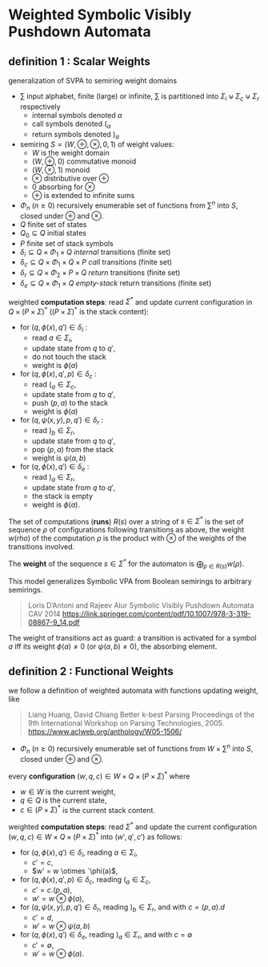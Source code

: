 # Weighted Symbolic Visibly Pushdown Automata


## definition 1 : Scalar Weights
generalization of SVPA to semiring weight domains

- $`∑`$ input alphabet, finite (large) or infinite,
  $`∑`$ is partitioned into $`\Sigma_i \uplus \Sigma_c \uplus \Sigma_r`$ respectively 
  - internal symbols denoted $`a`$
  - call symbols denoted $`(_a`$
  - return symbols denoted $`)_a`$
- semiring $`S = ( W, \oplus, \otimes, 0, 1)`$ of weight values:
  - $`W`$ is the weight domain
  - $`(W, \oplus, 0)`$ commutative monoid
  - $`(W, \otimes, 1)`$ monoid
  - $`\otimes`$ distributive over $`\oplus`$
  - $`0`$ absorbing for $`\otimes`$
  - $`\oplus`$ is extended to infinite sums
- $`\Phi_n`$ ($`n \geq 0`$) recursively enumerable set of functions from $`∑^n`$ into $`S`$, 
  closed under $`\oplus`$ and $`\otimes`$.
- $`Q`$ finite set of states
- $`Q_0 \subseteq Q`$ initial states
- $`P`$ finite set of stack symbols
- $`\delta_i \subseteq Q \times \Phi_1 \times Q`$ *internal* transitions (finite set)
- $`\delta_c \subseteq Q \times \Phi_1 \times Q \times P`$ *call* transitions (finite set)
- $`\delta_r \subseteq Q \times \Phi_2 \times P \times Q`$ *return* transitions (finite set)
- $`\delta_e \subseteq Q \times \Phi_1 \times Q`$ *empty-stack* return transitions (finite set)

weighted **computation steps**: read $`{\Sigma}^*`$ and update current configuration in $`Q \times (P\times \Sigma)^*`$ ($`(P\times \Sigma)^*`$ is the stack content):
- for $`(q, \phi(x), q') \in \delta_i`$ : 
  - read $`a \in \Sigma_i`$, 
  - update state from $`q`$ to $`q'`$, 
  - do not touch the stack  
  - weight is $`\phi(a)`$
- for $`(q, \phi(x), q', p) \in \delta_c`$ : 
  - read $`(_a \in \Sigma_c`$, 
  - update state from $`q`$ to $`q'`$, 
  - push $`(p, a)`$ to the stack  
  - weight is $`\phi(a)`$
- for $`(q, \psi(x, y), p, q') \in \delta_r`$ : 
  - read $`)_b \in \Sigma_r`$, 
  - update state from $`q`$ to $`q'`$, 
  - pop $`(p, a)`$ from the stack 
  - weight is $`\psi(a, b)`$
- for $`(q, \phi(x), q') \in \delta_e`$ : 
  - read $`)_a \in \Sigma_r`$, 
  - update state from $`q`$ to $`q'`$, 
  - the stack is empty
  - weight is $`\phi(a)`$.

The set of computations (**runs**) $`R(s)`$ over a string of $`s \in {\Sigma}^*`$ is the set of sequence $`\rho`$ of configurations following transitions as above, the weight $`w(rho)`$ of the computation $`\rho`$ is the product with $`\otimes`$ of the weights of the transitions involved.

The **weight** of the sequence $`s \in {\Sigma}^*`$ for the automaton is $`\bigoplus_{\rho \in R(s)} w(\rho)`$.  

This model generalizes Symbolic VPA from Boolean semirings to arbitrary semirings.

> Loris D’Antoni and Rajeev Alur
> Symbolic Visibly Pushdown Automata
> CAV 2014
https://link.springer.com/content/pdf/10.1007/978-3-319-08867-9_14.pdf

The weight of transitions act as guard: a transition is activated for a symbol $`a`$ iff its weight $`\phi(a) \neq 0`$ (or $`\psi(a, b) \neq 0`$), the absorbing element.




## definition 2 : Functional Weights
we follow a definition of weighted automata with functions updating weight, like
> Liang Huang, David Chiang
> Better k-best Parsing
> Proceedings of the 9th International Workshop on Parsing Technologies, 2005. 
https://www.aclweb.org/anthology/W05-1506/

- $`\Phi_n`$ ($`n \geq 0`$) recursively enumerable set of functions from $`W \times ∑^n`$ into $`S`$, 
  closed under $`\oplus`$ and $`\otimes`$.

every **configuration** $`(w, q, c) \in W \times Q \times (P\times \Sigma)^*`$ where
- $`w \in W`$ is the current weight,
- $`q \in Q`$ is the current state,
- $`c \in (P\times \Sigma)^*`$ is the current stack content.

weighted **computation steps**: read $`{\Sigma}^*`$ and update the current configuration $`(w, q, c) \in W \times Q \times (P\times \Sigma)^*`$ into $`(w', q', c')`$ as follows:
- for $`(q, \phi(x), q') \in \delta_i`$, reading $`a \in \Sigma_i`$, 
  - $`c' = c`$,
  - $`w' = w \otimes `\phi(a)`$,
- for $`(q, \phi(x), q', p) \in \delta_c`$, reading $`(_a \in \Sigma_c`$, 
  - $`c' = c . (p, a)`$,
  - $`w' = w \otimes \phi(a)`$,
- for $`(q, \psi(x, y), p, q') \in \delta_r`$, reading $`)_b \in \Sigma_r`$, and with $`c = (p, a).d`$
  - $`c' = d`$,
  - $`w' = w \otimes \psi(a, b)`$
- for $`(q, \phi(x), q') \in \delta_e`$, reading $`)_a \in \Sigma_r`$, and with $`c = \emptyset`$
  - $`c' = \emptyset`$,
  - $`w' = w \otimes \phi(a)`$.

